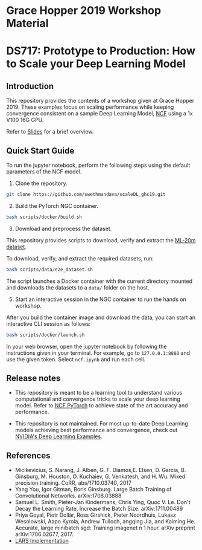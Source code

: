 # Grace Hopper 2019 Workshop Material
# DS717: Prototype to Production: How to Scale your Deep Learning Model

## Introduction
This repository provides the contents of a workshop given at Grace Hopper 2019.  These examples focus on scaling performance while keeping convergence consistent on a sample Deep Learning Model, [NCF](https://arxiv.org/abs/1708.05031) using a 1x V100 16G GPU.

Refer to [Slides](https://github.com/swethmandava/scaleDL_ghc19/GHC-19.pdf) for a brief overview.

## Quick Start Guide

To run the jupyter notebook, perform the following steps using the default parameters of the NCF model.

1. Clone the repository.

```bash
git clone https://github.com/swethmandava/scaleDL_ghc19.git
```

2. Build the PyTorch NGC container.

```bash
bash scripts/docker/build.sh
```

3. Download and preprocess the dataset.

This repository provides scripts to download, verify and extract the [ML-20m dataset](https://grouplens.org/datasets/movielens/20m/).

To download, verify, and extract the required datasets, run:

```bash
bash scripts/data/e2e_dataset.sh
```

The script launches a Docker container with the current directory mounted and downloads the datasets to a `data/` folder on the host.


5. Start an interactive session in the NGC container to run the hands on workshop.

After you build the container image and download the data, you can start an interactive CLI session as follows:

```bash
bash scripts/docker/launch.sh
```

In your web browser, open the jupyter notebook by following the instructions given in your terminal. For example, go to `127.0.0.1:8888` and use the given token. Select `ncf.ipynb` and run each cell.

## Release notes

- This repository is meant to be a learning tool to understand various computational and convergence tricks to scale your deep learning model. Refer to [NCF PyTorch](https://github.com/NVIDIA/DeepLearningExamples/tree/master/PyTorch/Recommendation/NCF) to achieve state of the art accuracy and performance.

- This repository is not maintained. For most up-to-date Deep Learning models achieving best performance and convergence, check out [NVIDIA's Deep Learning Examples](NVIDIA/DeepLearningExamples).

## References

- Micikevicius, S. Narang, J. Alben, G. F. Diamos,E. Elsen, D. Garcia, B. Ginsburg, M. Houston, O. Kuchaiev, G. Venkatesh, and H. Wu. Mixed precision training. CoRR, abs/1710.03740, 2017
- Yang You, Igor Gitman, Boris Ginsburg. Large Batch Training of Convolutional Networks. arXiv:1708.03888
- Samuel L. Smith, Pieter-Jan Kindermans, Chris Ying, Quoc V. Le. Don't Decay the Learning Rate, Increase the Batch Size. arXiv:1711.00489
- Priya Goyal, Piotr Dollár, Ross Girshick, Pieter Noordhuis, Lukasz Wesolowski, Aapo Kyrola, Andrew Tulloch, angqing Jia, and Kaiming He. Accurate, large minibatch sgd: Training imagenet n 1 hour. arXiv preprint arXiv:1706.02677, 2017.
- [LARS Implementation](https://github.com/noahgolmant/pytorch-lars)